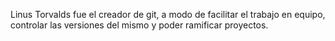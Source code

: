 Linus Torvalds fue el creador de git,  a modo de facilitar el trabajo en equipo, controlar las versiones del mismo y poder ramificar proyectos. 